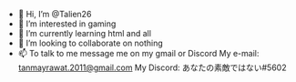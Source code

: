 - 👋 Hi, I’m @Talien26
- 👀 I’m interested in gaming
- 🌱 I’m currently learning html and all
- 💞️ I’m looking to collaborate on nothing
- 📫 To talk to me message me on my gmail or Discord
 My e-mail: tanmayrawat.2011@gmail.com
 My Discord: あなたの素敵ではない#5602
<!---
Talien26/Talien26 is a ✨ special ✨ repository because its `README.md` (this file) appears on your GitHub profile.
You can click the Preview link to take a look at your changes.
--->
